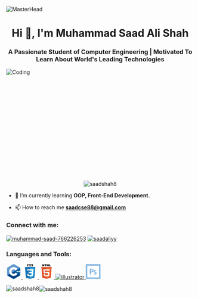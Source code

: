 ![MasterHead](https://images.squarespace-cdn.com/content/v1/56dd9af5e707eb815a7f9c86/1466065681597-RX7I2YGCP4O7OPM1GLD8/bg-landscape-skeletor-dark.png?format=2500w)
<h1 align="center">Hi 👋, I'm Muhammad Saad Ali Shah</h1>
<h3 align="center">A Passionate Student of Computer Engineering | Motivated To Learn About World's Leading Technologies</h3>
<img align="right" alt="Coding" height="300" width="550" src="https://res.cloudinary.com/practicaldev/image/fetch/s--YTgsVTF7--/c_imagga_scale,f_auto,fl_progressive,h_420,q_auto,w_1000/https://dev-to-uploads.s3.amazonaws.com/i/6vnsxy7g486k12yp4bhd.jpg">
<p align="center"> <img src="https://komarev.com/ghpvc/?username=saadshah8&label=Profile%20views&color=0e75b6&style=flat" alt="saadshah8" /> </p>

- 🌱 I’m currently learning **OOP, Front-End Development.**

- 📫 How to reach me **saadcse88@gmail.com**

<h3 align="left">Connect with me:</h3>
<p align="left">
<a href="https://linkedin.com/in/muhammad-saad-766226253" target="blank"><img align="center" src="https://raw.githubusercontent.com/rahuldkjain/github-profile-readme-generator/master/src/images/icons/Social/linked-in-alt.svg" alt="muhammad-saad-766226253" height="30" width="40" /></a>
<a href="https://instagram.com/saadaliyy" target="blank"><img align="center" src="https://raw.githubusercontent.com/rahuldkjain/github-profile-readme-generator/master/src/images/icons/Social/instagram.svg" alt="saadaliyy" height="30" width="40" /></a>
</p>

<h3 align="left">Languages and Tools:</h3>
<p align="left"> <a href="https://www.w3schools.com/cpp/" target="_blank" rel="noreferrer"> <img src="https://raw.githubusercontent.com/devicons/devicon/master/icons/cplusplus/cplusplus-original.svg" alt="cplusplus" width="40" height="40"/> </a> <a href="https://www.w3schools.com/css/" target="_blank" rel="noreferrer"> <img src="https://raw.githubusercontent.com/devicons/devicon/master/icons/css3/css3-original-wordmark.svg" alt="css3" width="40" height="40"/> </a> <a href="https://www.w3.org/html/" target="_blank" rel="noreferrer"> <img src="https://raw.githubusercontent.com/devicons/devicon/master/icons/html5/html5-original-wordmark.svg" alt="html5" width="40" height="40"/> </a> <a href="https://www.adobe.com/in/products/illustrator.html" target="_blank" rel="noreferrer"> <img src="https://www.vectorlogo.zone/logos/adobe_illustrator/adobe_illustrator-icon.svg" alt="illustrator" width="40" height="40"/> </a> <a href="https://www.photoshop.com/en" target="_blank" rel="noreferrer"> <img src="https://raw.githubusercontent.com/devicons/devicon/master/icons/photoshop/photoshop-line.svg" alt="photoshop" width="40" height="40"/> </a> </p>



<p><img align="left" src="https://github-readme-stats.vercel.app/api?username=saadshah8&show_icons=true&locale=en" alt="saadshah8" /><img align="center" src="https://github-readme-streak-stats.herokuapp.com/?user=saadshah8&" alt="saadshah8" /></p>
